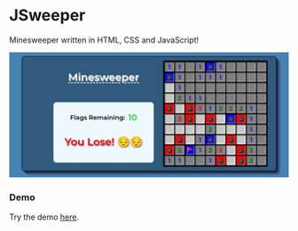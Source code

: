 # JSweeper
Minesweeper written in HTML, CSS and JavaScript!

![Minesweeper](https://github.com/IAmOZRules/JSweeper/blob/master/images/demo.jpeg)

### Demo
Try the demo [here](https://iamozrules.github.io/JSweeper/).
